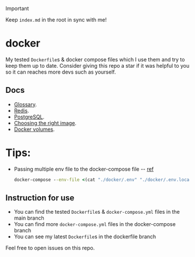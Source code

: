 > [!IMPORTANT]
>
> Keep `index.md` in the root in sync with me!

# docker

My tested `Dockerfile`s &amp; docker compose files which I use them and try to keep them up to date. Consider giving this repo a star if it was helpful to you so it can reaches more devs such as yourself.

## Docs

- [Glossary](../docs/glossary.md).
- [Redis](../docs/redis.md).
- [PostgreSQL](../docs/docs/postgresql.md).
- [Choosing the right image](../docs/docs/choose-the-right-image.md).
- [Docker volumes](../docs/volumes.md).

# Tips:

- Passing multiple env file to the docker-compose file -- [ref](https://github.com/docker/compose/issues/7326#issuecomment-1252426491)
  ```cmd
  docker-compose --env-file <(cat "./docker/.env" "./docker/.env.local") up -d
  ```

## Instruction for use

- You can find the tested `Dockerfile`s & `docker-compose.yml` files in the main branch
- You can find more `docker-compose.yml` files in the docker-compose branch
- You can see my latest `Dockerfile`s in the dockerfile branch

Feel free to open issues on this repo.
